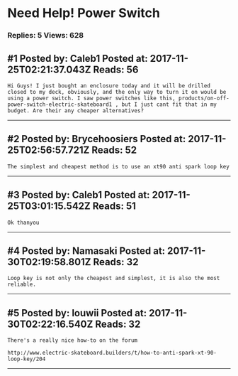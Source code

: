 # Need Help! Power Switch

### Replies: 5 Views: 628

## \#1 Posted by: Caleb1 Posted at: 2017-11-25T02:21:37.043Z Reads: 56

```
Hi Guys! I just bought an enclosure today and it will be drilled closed to my deck, obviously, and the only way to turn it on would be using a power switch. I saw power switches like this, products/on-off-power-switch-electric-skateboard1 , but I just cant fit that in my budget. Are their any cheaper alternatives?
```

---
## \#2 Posted by: Brycehoosiers Posted at: 2017-11-25T02:56:57.721Z Reads: 52

```
The simplest and cheapest method is to use an xt90 anti spark loop key
```

---
## \#3 Posted by: Caleb1 Posted at: 2017-11-25T03:01:15.542Z Reads: 51

```
Ok thanyou
```

---
## \#4 Posted by: Namasaki Posted at: 2017-11-30T02:19:58.801Z Reads: 32

```
Loop key is not only the cheapest and simplest, it is also the most reliable.
```

---
## \#5 Posted by: louwii Posted at: 2017-11-30T02:22:16.540Z Reads: 32

```
There's a really nice how-to on the forum

http://www.electric-skateboard.builders/t/how-to-anti-spark-xt-90-loop-key/204
```

---
